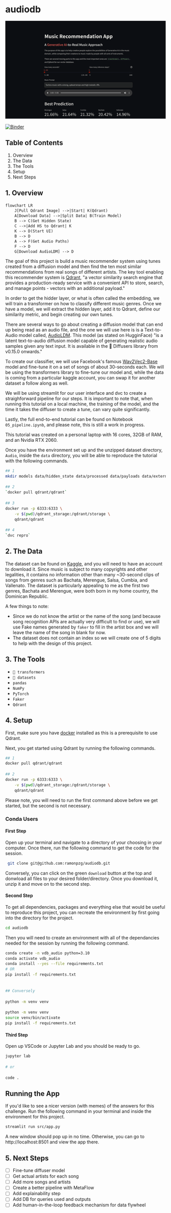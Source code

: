# audiodb

![](images/app_screenshot.png)

[![Binder](https://mybinder.org/badge_logo.svg)](https://mybinder.org/v2/gh/ramonpzg/audiodb/HEAD)

## Table of Contents

1. Overview
2. The Data
3. The Tools
4. Setup
5. Next Steps

## 1. Overview

```mermaid
flowchart LR
    J[Pull Qdrant Image] -->|Start| K(Qdrant)
    A[Download Data] -->|Split Data| B(Train Model)
    B --> C(Get Hidden State)
    C -->|Add HS to Qdrant| K
    K --> D(Start UI)
    B --> D
    A --> F(Get Audio Paths)
    F --> D
    G[Download AudioLDM] --> D
```


The goal of this project is build a music recommender system using tunes created 
from a diffusion model and then find the ten most similar recommendations 
from real songs of different artists. The key tool enabling this recommender system is 
[Qdrant](https://qdrant.tech/), "a vector similarity search engine that provides a 
production-ready service with a convenient API to store, search, and manage points - vectors 
with an additional payload."

In order to get the hidder layer, or what is often called the embedding, we will train
a transformer on how to classify different music genres. Once we have a model, we will extract
the hidden layer, add it to Qdrant, define our similarity metric, and begin creating 
our own tunes.

There are several ways to go about creating a diffusion model that can end up being 
read as an audio file, and the one we will use here is is a Text-to-Audio model called, 
[AudioLDM](https://huggingface.co/cvssp/audioldm). This model (as stated on HugginFace) 
"is a latent text-to-audio diffusion model capable of generating realistic audio 
samples given any text input. It is available in the 🧨 Diffusers library from v0.15.0 onwards."

To create our classifier, we will use Facebook's famous 
[Wav2Vec2-Base](https://huggingface.co/facebook/wav2vec2-base) model and fine-tune it 
on a set of songs of about 30-seconds each. We will be using the transformers library 
to fine-tune our model and, while the data is coming from a particular kaggle account, 
you can swap it for another dataset a follow along as well.

We will be using streamlit for our user interface and dvc to create a straighforward
pipeline for our steps. It is important to note that, when running this tutorial on a 
local machine, the training of the model, and the time it takes the diffuser to create 
a tune, can vary quite significantly.

Lastly, the full end-to-end tutorial can be found on Notebook `05_pipeline.ipynb`, and please note,
this is still a work in progress. 

This tutorial was created on a personal laptop with 16 cores, 32GB of RAM, and an Nvidia RTX 2060.

Once you have the environment set up and the unzipped dataset directory, `Audio`, 
inside the `data` directory, you will be able to reproduce the tutorial with the 
following commands.

```sh
## 1
mkdir models data/hidden_state data/processed data/payloads data/external

## 2
`docker pull qdrant/qdrant`

## 3
docker run -p 6333:6333 \
    -v $(pwd)/qdrant_storage:/qdrant/storage \
    qdrant/qdrant

## 4
`dvc repro`
```

## 2. The Data

The dataset can be found on [Kaggle](https://www.kaggle.com/datasets/carlossalazar65/tropical-genres-dataset), 
and you will need to have an account to download it. Since music is subject to many copyrights and other 
legalities, it contains no information other than many ~30-second clips of songs from genres 
such as Bachata, Merengue, Salsa, Cumbia, and Vallenato. The dataset is particularly appealing 
to me as the first two genres, Bachata and Merengue, were both born in my home country, 
the Dominican Republic.

A few things to note:
- Since we do not know the artist or the name of the song (and because song recognition APIs
are actually very difficult to find or use), we will use Fake names generated by `faker` 
to fill in the artist box and we will leave the name of the song in blank for now.
- The dataset does not contain an index so we will create one of 5 digits to help with the design of this project.


## 3. The Tools

- `🤗 transformers`
- `🤗 datasets`
- `pandas`
- `NumPy`
- `PyTorch`
- `Faker`
- `Qdrant`


## 4. Setup

First, make sure you have [docker](https://docs.docker.com/get-docker/) installed as this is a prerequisite to use Qdrant.

Next, you get started using Qdrant by running the following commands.

```sh
## 1
docker pull qdrant/qdrant

## 2
docker run -p 6333:6333 \
    -v $(pwd)/qdrant_storage:/qdrant/storage \
    qdrant/qdrant
```

Please note, you will need to run the first command above before we get started, but the second is not necessary. 

### Conda Users

#### First Step

Open up your terminal and navigate to a directory of your choosing in your computer. 
Once there, run the following command to get the code for the session.

```sh
 git clone git@github.com:ramonpzg/audiodb.git
```

Conversely, you can click on the green `download` button at the top and donwload all 
files to your desired folder/directory. Once you download it, unzip it and move on to 
the second step.

#### Second Step

To get all dependencies, packages and everything else that would be useful to reproduce 
this project, you can recreate the environment by first going into the directory for the project.

```sh
cd audiodb
```

Then you will need to create an environment with all of the dependancies needed 
for the session by running the following command.

```sh
conda create -n vdb_audio python=3.10
conda activate vdb_audio
conda install --yes --file requirements.txt
# OR
pip install -f requirements.txt


## Conversely

python -m venv venv

python -m venv venv
source venv/bin/activate
pip install -f requirements.txt
```

#### Third Step

Open up VSCode or Jupyter Lab and you should be ready to go.

```sh
jupyter lab

# or

code .
```

## Running the App

If you'd like to see a nicer version (with memes) of the answers for this challenge. Run the following command in your terminal and inside the environment for this project.

```sh
streamlit run src/app.py
```

A new window should pop up in no time. Otherwise, you can go to http://localhost:8501 and view the app there.



## 5. Next Steps

- [ ] Fine-tune diffuser model
- [ ] Get actual artists for each song
- [ ] Add more songs and artists
- [ ] Create a better pipeline with MetaFlow
- [ ] Add explainability step
- [ ] Add DB for queries used and outputs
- [ ] Add human-in-the-loop feedback mechanism for data flywheel